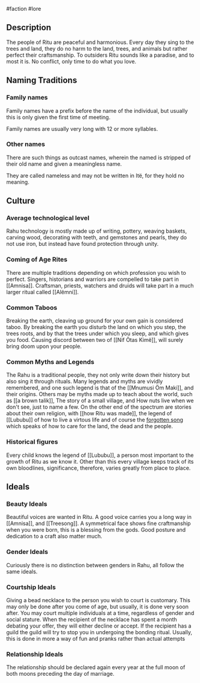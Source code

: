 #faction #lore 
## Description
The people of Ritu are peaceful and harmonious. Every day they sing to the trees and land, they do no harm to the land, trees, and animals but rather perfect their craftsmanship. 
 To outsiders Ritu sounds like a paradise, and to most it is. No conflict, only time to do what you love.
## Naming Traditions
### Family names
Family names have a prefix before the name of the individual, but usually this is only given the first time of meeting.
 
Family names are usually very long with 12 or more syllables.
### Other names
There are such things as outcast names, wherein the named is stripped of their old name and given a meaningless name.
 
They are called nameless and may not be written in Itë, for they hold no meaning.
## Culture
### Average technological level
Rahu technology is mostly made up of writing, pottery, weaving baskets, carving wood, decorating with teeth, and gemstones and pearls, they do not use iron, but instead have found protection through unity.
### Coming of Age Rites
There are multiple traditions depending on which profession you wish to perfect. Singers, historians and warriors are compelled to take part in [[Amnisa]].
Craftsman, priests, watchers and druids will take part in a much larger ritual called [[Alëmni]].
### Common Taboos
Breaking the earth, cleaving up ground for your own gain is considered taboo. By breaking the earth you disturb the land on which you step, the trees roots, and by that the trees under which you sleep, and which gives you food.
Causing discord between two of [[Nif Ötas Kimë]], will surely bring doom upon your people.
### Common Myths and Legends
The Rahu is a traditional people, they not only write down their history but also sing it through rituals.
Many legends and myths are vividly remembered, and one such legend is that of the [[Mnumusi Öm Maki]], and their origins. Others may be myths made up to teach about the world, such as [[a brown talik]], The story of a small village, and How nuts live when we don't see, just to name a few.
On the other end of the spectrum are stories about their own religion, with [[how Ritu was made]], the legend of [[Lububu]] of how to live a virtous life and of course the [forgotten song](Numen.md) which speaks of how to care for the land, the dead and the people.
### Historical figures
Every child knows the legend of [[Lububu]], a person most important to the growth of Ritu as we know it.
Other than this every village keeps track of its own bloodlines, significance, therefore, varies greatly from place to place.
## Ideals
### Beauty Ideals
Beautiful voices are wanted in Ritu. A good voice carries you a long way in [[Amnisa]], and [[Treesong]]. A symmetrical face shows fine craftmanship when you were born, this is a blessing from the gods. Good posture and dedication to a craft also matter much.
### Gender Ideals
Curiously there is no distinction between genders in Rahu, all follow the same ideals.
### Courtship Ideals
Giving a bead necklace to the person you wish to court is customary. This may only be done after you come of age, but usually, it is done very soon after. 
You may court multiple individuals at a time, regardless of gender and social stature.
When the recipient of the necklace has spent a month debating your offer, they will either decline or accept. 
If the recipient has a guild the guild will try to stop you in undergoing the bonding ritual. Usually, this is done in more a way of fun and pranks rather than actual attempts
### Relationship Ideals
The relationship should be declared again every year at the full moon of both moons preceding the day of marriage.